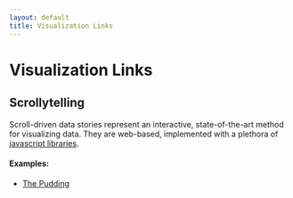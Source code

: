 ```yaml
---
layout: default
title: Visualization Links
---
```


# Visualization Links

## Scrollytelling

Scroll-driven data stories represent an interactive, state-of-the-art method for visualizing data. They are web-based, implemented with a plethora of [javascript libraries](https://pudding.cool/process/how-to-implement-scrollytelling/).

#### Examples:
* [The Pudding](https://pudding.cool/)
